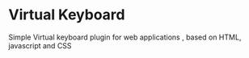 # Virtual Keyboard

Simple Virtual keyboard plugin for web applications , based on HTML, javascript and CSS